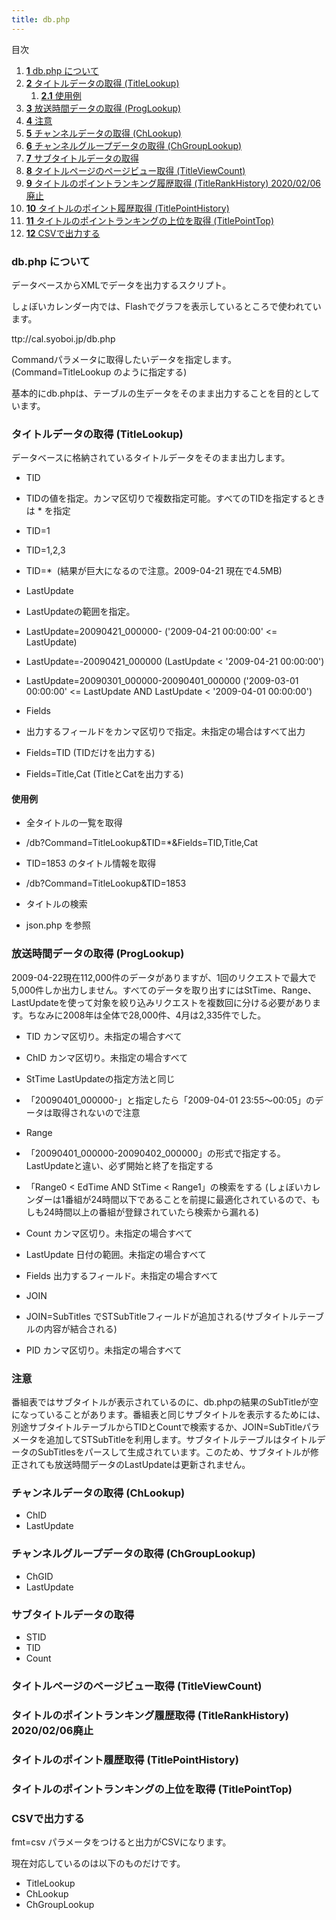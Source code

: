 ```yaml
---
title: db.php
---
```


目次

1.  [__1__ db.php について](#TOC-db.php-)
2.  [__2__ タイトルデータの取得 (TitleLookup)](#TOC-TitleLookup-)
    1.  [__2.1__ 使用例](#TOC--)
3.  [__3__ 放送時間データの取得 (ProgLookup)](#TOC-ProgLookup-)
4.  [__4__ 注意](#TOC--1)
5.  [__5__ チャンネルデータの取得 (ChLookup)](#TOC-ChLookup-)
6.  [__6__ チャンネルグループデータの取得 (ChGroupLookup)](#TOC-ChGroupLookup-)
7.  [__7__ サブタイトルデータの取得](#TOC--2)
8.  [__8__ タイトルページのページビュー取得 (TitleViewCount)](#TOC-TitleViewCount-)
9.  [__9__ タイトルのポイントランキング履歴取得 (TitleRankHistory) 2020/02/06廃止](#TOC-TitleRankHistory-2020-02-06-)
10.  [__10__ タイトルのポイント履歴取得 (TitlePointHistory)](#TOC-TitlePointHistory-)
11.  [__11__ タイトルのポイントランキングの上位を取得 (TitlePointTop)](#TOC-TitlePointTop-)
12.  [__12__ CSVで出力する](#TOC-CSV-)

### db.php について

データベースからXMLでデータを出力するスクリプト。

しょぼいカレンダー内では、Flashでグラフを表示しているところで使われています。

ttp://cal.syoboi.jp/db.php

Commandパラメータに取得したいデータを指定します。(Command=TitleLookup のように指定する)





基本的にdb.phpは、テーブルの生データをそのまま出力することを目的としています。



### タイトルデータの取得 (TitleLookup)

データベースに格納されているタイトルデータをそのまま出力します。

-   TID

-   TIDの値を指定。カンマ区切りで複数指定可能。すべてのTIDを指定するときは \* を指定

-   TID=1
-   TID=1,2,3
-   TID=\*  (結果が巨大になるので注意。2009-04-21 現在で4.5MB)

-   LastUpdate

-   LastUpdateの範囲を指定。

-   LastUpdate=20090421\_000000- ('2009-04-21 00:00:00' <= LastUpdate)
-   LastUpdate=-20090421\_000000 (LastUpdate < '2009-04-21 00:00:00')
-   LastUpdate=20090301\_000000-20090401\_000000 ('2009-03-01 00:00:00' <= LastUpdate AND LastUpdate < '2009-04-01 00:00:00')

-   Fields

-   出力するフィールドをカンマ区切りで指定。未指定の場合はすべて出力

-   Fields=TID (TIDだけを出力する)
-   Fields=Title,Cat (TitleとCatを出力する)

#### 使用例

-   全タイトルの一覧を取得

-   /db?Command=TitleLookup&TID=\*&Fields=TID,Title,Cat

-   TID=1853 のタイトル情報を取得

-   /db?Command=TitleLookup&TID=1853

-   タイトルの検索

-   json.php を参照

### 放送時間データの取得 (ProgLookup)

2009-04-22現在112,000件のデータがありますが、1回のリクエストで最大で5,000件しか出力しません。すべてのデータを取り出すにはStTime、Range、LastUpdateを使って対象を絞り込みリクエストを複数回に分ける必要があります。ちなみに2008年は全体で28,000件、4月は2,335件でした。

-   TID カンマ区切り。未指定の場合すべて
-   ChID カンマ区切り。未指定の場合すべて
-   StTime LastUpdateの指定方法と同じ

-   「20090401\_000000-」と指定したら「2009-04-01 23:55～00:05」のデータは取得されないので注意

-   Range

-   「20090401\_000000-20090402\_000000」の形式で指定する。LastUpdateと違い、必ず開始と終了を指定する
-   「Range0 < EdTime AND StTime < Range1」の検索をする (しょぼいカレンダーは1番組が24時間以下であることを前提に最適化されているので、もしも24時間以上の番組が登録されていたら検索から漏れる)

-   Count カンマ区切り。未指定の場合すべて
-   LastUpdate 日付の範囲。未指定の場合すべて
-   Fields 出力するフィールド。未指定の場合すべて
-   JOIN

-   JOIN=SubTitles でSTSubTitleフィールドが追加される(サブタイトルテーブルの内容が結合される)

-   PID カンマ区切り。未指定の場合すべて

### 注意

番組表ではサブタイトルが表示されているのに、db.phpの結果のSubTitleが空になっていることがあります。番組表と同じサブタイトルを表示するためには、別途サブタイトルテーブルからTIDとCountで検索するか、JOIN=SubTitleパラメータを追加してSTSubTitleを利用します。サブタイトルテーブルはタイトルデータのSubTitlesをパースして生成されています。このため、サブタイトルが修正されても放送時間データのLastUpdateは更新されません。



### チャンネルデータの取得 (ChLookup)

-   ChID
-   LastUpdate



### チャンネルグループデータの取得 (ChGroupLookup)

-   ChGID
-   LastUpdate



### サブタイトルデータの取得

-   STID
-   TID
-   Count



### タイトルページのページビュー取得 (TitleViewCount)



### タイトルのポイントランキング履歴取得 (TitleRankHistory) 2020/02/06廃止



### タイトルのポイント履歴取得 (TitlePointHistory)



### タイトルのポイントランキングの上位を取得 (TitlePointTop)



### CSVで出力する

fmt=csv パラメータをつけると出力がCSVになります。

現在対応しているのは以下のものだけです。

-   TitleLookup
-   ChLookup
-   ChGroupLookup
